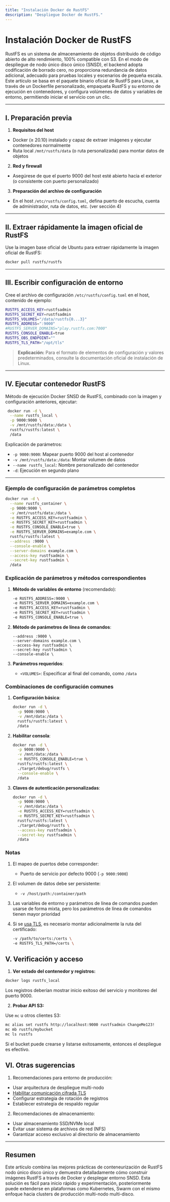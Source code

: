```yaml
---
title: "Instalación Docker de RustFS"
description: "Despliegue Docker de RustFS."
---
```


# Instalación Docker de RustFS

RustFS es un sistema de almacenamiento de objetos distribuido de código abierto de alto rendimiento, 100% compatible con S3. En el modo de despliegue de nodo único disco único (SNSD), el backend adopta codificación de borrado cero, no proporciona redundancia de datos adicional, adecuado para pruebas locales y escenarios de pequeña escala.
Este artículo se basa en el paquete binario oficial de RustFS para Linux, a través de un Dockerfile personalizado, empaqueta RustFS y su entorno de ejecución en contenedores, y configura volúmenes de datos y variables de entorno, permitiendo iniciar el servicio con un clic.

---

## I. Preparación previa

1. **Requisitos del host**

 * Docker (≥ 20.10) instalado y capaz de extraer imágenes y ejecutar contenedores normalmente
 * Ruta local `/mnt/rustfs/data` (o ruta personalizada) para montar datos de objetos
2. **Red y firewall**

 * Asegúrese de que el puerto 9000 del host esté abierto hacia el exterior (o consistente con puerto personalizado)
3. **Preparación del archivo de configuración**

 * En el host `/etc/rustfs/config.toml`, defina puerto de escucha, cuenta de administrador, ruta de datos, etc. (ver sección 4)

---

## II. Extraer rápidamente la imagen oficial de RustFS

Use la imagen base oficial de Ubuntu para extraer rápidamente la imagen oficial de RustFS:


```bash
docker pull rustfs/rustfs

```

---

## III. Escribir configuración de entorno

Cree el archivo de configuración `/etc/rustfs/config.toml` en el host, contenido de ejemplo:

```bash
RUSTFS_ACCESS_KEY=rustfsadmin
RUSTFS_SECRET_KEY=rustfsadmin
RUSTFS_VOLUMES="/data/rustfs{0...3}"
RUSTFS_ADDRESS=":9000"
#RUSTFS_SERVER_DOMAINS="play.rustfs.com:7000"
RUSTFS_CONSOLE_ENABLE=true
RUSTFS_OBS_ENDPOINT=""
RUSTFS_TLS_PATH="/opt/tls"
```

> **Explicación:** Para el formato de elementos de configuración y valores predeterminados, consulte la documentación oficial de instalación de Linux.

---

## IV. Ejecutar contenedor RustFS

Método de ejecución Docker SNSD de RustFS, combinado con la imagen y configuración anteriores, ejecutar:

```bash
 docker run -d \
  --name rustfs_local \
  -p 9000:9000 \
  -v /mnt/rustfs/data:/data \
  rustfs/rustfs:latest \
  /data
```

Explicación de parámetros:

* `-p 9000:9000`: Mapear puerto 9000 del host al contenedor
* `-v /mnt/rustfs/data:/data`: Montar volumen de datos
* `--name rustfs_local`: Nombre personalizado del contenedor
* `-d`: Ejecución en segundo plano

---

### Ejemplo de configuración de parámetros completos

```bash
docker run -d \
  --name rustfs_container \
  -p 9000:9000 \
  -v /mnt/rustfs/data:/data \
  -e RUSTFS_ACCESS_KEY=rustfsadmin \
  -e RUSTFS_SECRET_KEY=rustfsadmin \
  -e RUSTFS_CONSOLE_ENABLE=true \
  -e RUSTFS_SERVER_DOMAINS=example.com \
  rustfs/rustfs:latest \
  --address :9000 \
  --console-enable \
  --server-domains example.com \
  --access-key rustfsadmin \
  --secret-key rustfsadmin \
  /data
```

### Explicación de parámetros y métodos correspondientes

1. **Método de variables de entorno** (recomendado):
   ```bash
   -e RUSTFS_ADDRESS=:9000 \
   -e RUSTFS_SERVER_DOMAINS=example.com \
   -e RUSTFS_ACCESS_KEY=rustfsadmin \
   -e RUSTFS_SECRET_KEY=rustfsadmin \
   -e RUSTFS_CONSOLE_ENABLE=true \
   ```

2. **Método de parámetros de línea de comandos**:
   ```
   --address :9000 \
   --server-domains example.com \
   --access-key rustfsadmin \
   --secret-key rustfsadmin \
   --console-enable \
   ```

3. **Parámetros requeridos**:
    - `<VOLUMES>`: Especificar al final del comando, como `/data`

### Combinaciones de configuración comunes

1. **Configuración básica**:
   ```bash
   docker run -d \
     -p 9000:9000 \
     -v /mnt/data:/data \
     rustfs/rustfs:latest \
     /data
   ```

2. **Habilitar consola**:
   ```bash
   docker run -d \
     -p 9000:9000 \
     -v /mnt/data:/data \
     -e RUSTFS_CONSOLE_ENABLE=true \
     rustfs/rustfs:latest \
     ./target/debug/rustfs \
     --console-enable \
     /data
   ```

3. **Claves de autenticación personalizadas**:
   ```bash
   docker run -d \
     -p 9000:9000 \
     -v /mnt/data:/data \
     -e RUSTFS_ACCESS_KEY=rustfsadmin \
     -e RUSTFS_SECRET_KEY=rustfsadmin \
     rustfs/rustfs:latest \
     ./target/debug/rustfs \
     --access-key rustfsadmin \
     --secret-key rustfsadmin \
     /data
   ```

### Notas

1. El mapeo de puertos debe corresponder:
    - Puerto de servicio por defecto 9000 (`-p 9000:9000`)

2. El volumen de datos debe ser persistente:
    - `-v /host/path:/container/path`

3. Las variables de entorno y parámetros de línea de comandos pueden usarse de forma mixta, pero los parámetros de línea de comandos tienen mayor prioridad

4. Si se [usa TLS](../../integration/tls-configured.md), es necesario montar adicionalmente la ruta del certificado:

   ```bash
   -v /path/to/certs:/certs \
   -e RUSTFS_TLS_PATH=/certs \
   ```

## V. Verificación y acceso

1. **Ver estado del contenedor y registros:**

 ```bash
 docker logs rustfs_local
 ```

 Los registros deberían mostrar inicio exitoso del servicio y monitoreo del puerto 9000.

2. **Probar API S3:**

 Use `mc` u otros clientes S3:

 ```bash
 mc alias set rustfs http://localhost:9000 rustfsadmin ChangeMe123!
 mc mb rustfs/mybucket
 mc ls rustfs
 ```

 Si el bucket puede crearse y listarse exitosamente, entonces el despliegue es efectivo.


## VI. Otras sugerencias

1. Recomendaciones para entorno de producción:
- Usar arquitectura de despliegue multi-nodo
- [Habilitar comunicación cifrada TLS](../../integration/tls-configured.md)
- Configurar estrategia de rotación de registros
- Establecer estrategia de respaldo regular

2. Recomendaciones de almacenamiento:
- Usar almacenamiento SSD/NVMe local
- Evitar usar sistema de archivos de red (NFS)
- Garantizar acceso exclusivo al directorio de almacenamiento

---

## Resumen

Este artículo combina las mejores prácticas de conteneurización de RustFS nodo único disco único y demuestra detalladamente cómo construir imágenes RustFS a través de Docker y desplegar entorno SNSD.
Esta solución es fácil para inicio rápido y experimentación, posteriormente puede extenderse en plataformas como Kubernetes, Swarm con el mismo enfoque hacia clusters de producción multi-nodo multi-disco.

